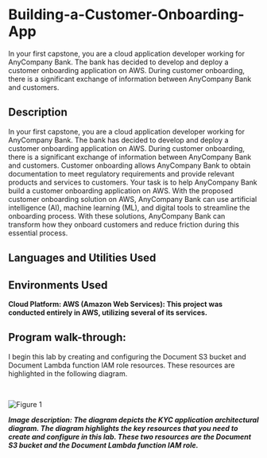 # Building-a-Customer-Onboarding-App
In your first capstone, you are a cloud application developer working for AnyCompany Bank. The bank has decided to develop and deploy a customer onboarding application on AWS. During customer onboarding, there is a significant exchange of information between AnyCompany Bank and customers. 


<h2>Description</h2>
In your first capstone, you are a cloud application developer working for AnyCompany Bank. The bank has decided to develop and deploy a customer onboarding application on AWS. During customer onboarding, there is a significant exchange of information between AnyCompany Bank and customers. Customer onboarding allows AnyCompany Bank to obtain documentation to meet regulatory requirements and provide relevant products and services to customers. Your task is to help AnyCompany Bank build a customer onboarding application on AWS. With the proposed customer onboarding solution on AWS, AnyCompany Bank can use artificial intelligence (AI), machine learning (ML), and digital tools to streamline the onboarding process. With these solutions, AnyCompany Bank can transform how they onboard customers and reduce friction during this essential process.


<br />

<h2>Languages and Utilities Used</h2>

<h2>Environments Used </h2>

 <b>Cloud Platform:
AWS (Amazon Web Services): This project was conducted entirely in AWS, utilizing several of its services.
</b> 
<h2>Program walk-through:</h2>

<p align="center">

I begin this lab by creating and configuring the Document S3 bucket and Document Lambda function IAM role resources. These resources are highlighted in the following diagram.

<br/>

![Figure 1](https://github.com/user-attachments/assets/99a58b86-a85f-4efa-a465-51d0c99f93ed)

<b><i>Image description: The diagram depicts the KYC application architectural diagram. The diagram highlights the key resources that you need to create and configure in this lab. These two resources are the Document S3 bucket and the Document Lambda function IAM role.</b></i>
